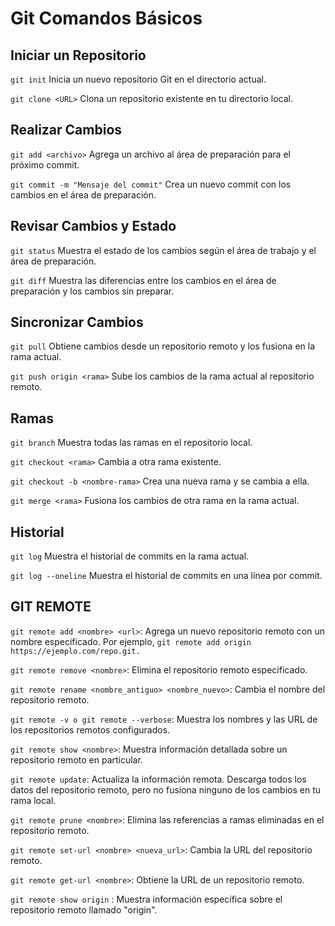 # Git Comandos Básicos

## Iniciar un Repositorio
`git init` Inicia un nuevo repositorio Git en el directorio actual.

`git clone <URL>` Clona un repositorio existente en tu directorio local.

## Realizar Cambios
`git add <archivo>` Agrega un archivo al área de preparación para el próximo commit.

`git commit -m "Mensaje del commit"` Crea un nuevo commit con los cambios en el área de preparación.

## Revisar Cambios y Estado
`git status` Muestra el estado de los cambios según el área de trabajo y el área de preparación.


`git diff` Muestra las diferencias entre los cambios en el área de preparación y los cambios sin preparar.

## Sincronizar Cambios
`git pull` Obtiene cambios desde un repositorio remoto y los fusiona en la rama actual.

`git push origin <rama>` Sube los cambios de la rama actual al repositorio remoto.

## Ramas
`git branch`  Muestra todas las ramas en el repositorio local.

`git checkout <rama>` Cambia a otra rama existente.

`git checkout -b <nombre-rama>` Crea una nueva rama y se cambia a ella.

`git merge <rama>` Fusiona los cambios de otra rama en la rama actual.

## Historial
`git log` Muestra el historial de commits en la rama actual.

`git log --oneline` Muestra el historial de commits en una línea por commit.

## GIT REMOTE

`git remote add <nombre> <url>`: Agrega un nuevo repositorio remoto con un nombre especificado. Por ejemplo, `git remote add origin https://ejemplo.com/repo.git.`

`git remote remove <nombre>`: Elimina el repositorio remoto especificado.

`git remote rename <nombre_antiguo> <nombre_nuevo>`: Cambia el nombre del repositorio remoto.

`git remote -v o git remote --verbose`: Muestra los nombres y las URL de los repositorios remotos configurados.

`git remote show <nombre>`: Muestra información detallada sobre un repositorio remoto en particular.

`git remote update`: Actualiza la información remota. Descarga todos los datos del repositorio remoto, pero no fusiona ninguno de los cambios en tu rama local.

`git remote prune <nombre>`: Elimina las referencias a ramas eliminadas en el repositorio remoto.

`git remote set-url <nombre> <nueva_url>`: Cambia la URL del repositorio remoto.

`git remote get-url <nombre>`: Obtiene la URL de un repositorio remoto.

`git remote show origin` : Muestra información específica sobre el repositorio remoto llamado "origin".
